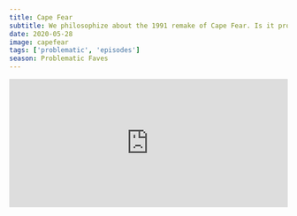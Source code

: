 ```yaml
---
title: Cape Fear
subtitle: We philosophize about the 1991 remake of Cape Fear. Is it problematic? Secretly smart? Does it exist in the Problem Child Cinematic Universe? We don't actually answer any of these questions, but we all agree it's A-game De Niro.
date: 2020-05-28
image: capefear
tags: ['problematic', 'episodes']
season: Problematic Faves
---
```

<iframe src="https://open.spotify.com/embed-podcast/episode/2KwNHUPkYy5aN0z80pnMM4" width="100%" height="232" frameborder="0" allowtransparency="true" allow="encrypted-media"></iframe>